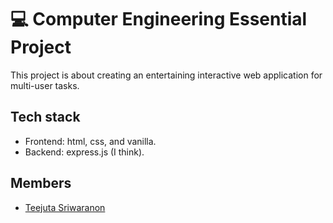 # 💻 Computer Engineering Essential Project

This project is about creating an entertaining interactive web application for multi-user tasks.

## Tech stack 

- Frontend: html, css, and vanilla.
- Backend: express.js (I think).

## Members 

- [Teejuta Sriwaranon](https://github.com/rufflogix)
